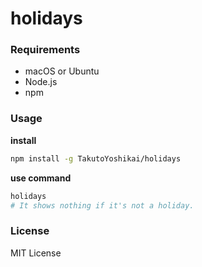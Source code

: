 # holidays

### Requirements
* macOS or Ubuntu
* Node.js
* npm

### Usage
**install**
```bash
npm install -g TakutoYoshikai/holidays
```

**use command**
```bash
holidays
# It shows nothing if it's not a holiday.
```

### License
MIT License
